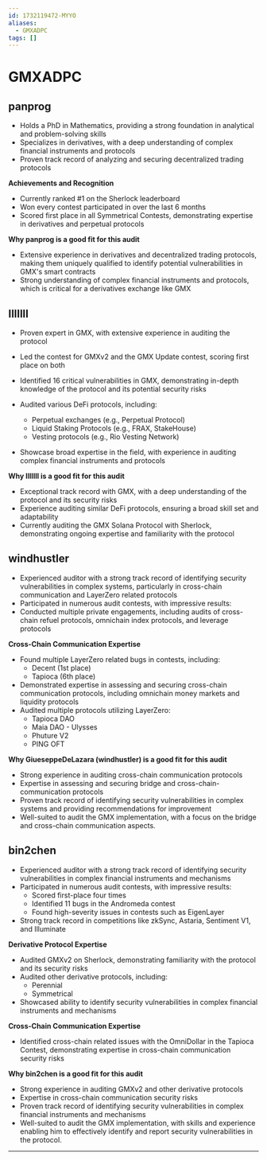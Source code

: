 ```yaml
---
id: 1732119472-MYYO
aliases:
  - GMXADPC
tags: []
---
```


# GMXADPC


## panprog

- Holds a PhD in Mathematics, providing a strong foundation in analytical and problem-solving skills
- Specializes in derivatives, with a deep understanding of complex financial instruments and protocols
- Proven track record of analyzing and securing decentralized trading protocols

**Achievements and Recognition**

- Currently ranked #1 on the Sherlock leaderboard
- Won every contest participated in over the last 6 months
- Scored first place in all Symmetrical Contests, demonstrating expertise in derivatives and perpetual protocols

**Why panprog is a good fit for this audit**

- Extensive experience in derivatives and decentralized trading protocols, making them uniquely qualified to identify potential vulnerabilities in GMX's smart contracts
- Strong understanding of complex financial instruments and protocols, which is critical for a derivatives exchange like GMX

## IllIllI

- Proven expert in GMX, with extensive experience in auditing the protocol
- Led the contest for GMXv2 and the GMX Update contest, scoring first place on both
- Identified 16 critical vulnerabilities in GMX, demonstrating in-depth knowledge of the protocol and its potential security risks

- Audited various DeFi protocols, including:
  - Perpetual exchanges (e.g., Perpetual Protocol)
  - Liquid Staking Protocols (e.g., FRAX, StakeHouse)
  - Vesting protocols (e.g., Rio Vesting Network)
- Showcase broad expertise in the field, with experience in auditing complex financial instruments and protocols

**Why IllIllI is a good fit for this audit**

- Exceptional track record with GMX, with a deep understanding of the protocol and its security risks
- Experience auditing similar DeFi protocols, ensuring a broad skill set and adaptability
- Currently auditing the GMX Solana Protocol with Sherlock, demonstrating ongoing expertise and familiarity with the protocol 


## windhustler 


- Experienced auditor with a strong track record of identifying security vulnerabilities in complex systems, particularly in cross-chain communication and LayerZero related protocols
- Participated in numerous audit contests, with impressive results:
- Conducted multiple private engagements, including audits of cross-chain refuel protocols, omnichain index protocols, and leverage protocols

**Cross-Chain Communication Expertise**

- Found multiple LayerZero related bugs in contests, including:
  - Decent (1st place)
  - Tapioca (6th place)
- Demonstrated expertise in assessing and securing cross-chain communication protocols, including omnichain money markets and liquidity protocols
- Audited multiple protocols utilizing LayerZero:
  - Tapioca DAO
  - Maia DAO - Ulysses
  - Phuture V2
  - PING OFT

**Why GiueseppeDeLazara (windhustler) is a good fit for this audit**

- Strong experience in auditing cross-chain communication protocols
- Expertise in assessing and securing bridge and cross-chain-communication protocols
- Proven track record of identifying security vulnerabilities in complex systems and providing recommendations for improvement
- Well-suited to audit the GMX implementation, with a focus on the bridge and cross-chain communication aspects.

## bin2chen


- Experienced auditor with a strong track record of identifying security vulnerabilities in complex financial instruments and mechanisms
- Participated in numerous audit contests, with impressive results:
  - Scored first-place four times
  - Identified 11 bugs in the Andromeda contest
  - Found high-severity issues in contests such as EigenLayer
- Strong track record in competitions like zkSync, Astaria, Sentiment V1, and Illuminate

**Derivative Protocol Expertise**

- Audited GMXv2 on Sherlock, demonstrating familiarity with the protocol and its security risks
- Audited other derivative protocols, including:
  - Perennial
  - Symmetrical
- Showcased ability to identify security vulnerabilities in complex financial instruments and mechanisms

**Cross-Chain Communication Expertise**

- Identified cross-chain related issues with the OmniDollar in the Tapioca Contest, demonstrating expertise in cross-chain communication security risks

**Why bin2chen is a good fit for this audit**

- Strong experience in auditing GMXv2 and other derivative protocols
- Expertise in cross-chain communication security risks
- Proven track record of identifying security vulnerabilities in complex financial instruments and mechanisms
- Well-suited to audit the GMX implementation, with skills and experience enabling him to effectively identify and report security vulnerabilities in the protocol.

---